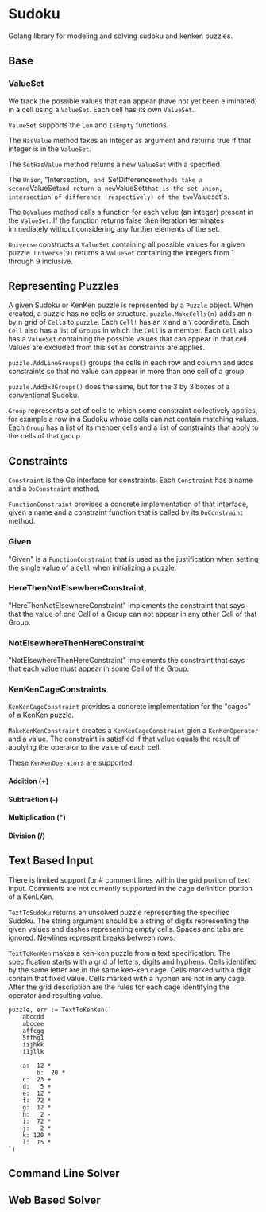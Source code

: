 # Sudoku

Golang library for modeling and solving sudoku and kenken puzzles.

## Base

### ValueSet

We track the possible values that can appear (have not yet been eliminated) in a cell using a `ValueSet`.  Each cell has its own `ValueSet`.

`ValueSet` supports the `Len` and `IsEmpty` functions.

The `HasValue` method takes an integer as argument and returns true if
that integer is in the `ValueSet`.

The `SetHasValue` method returns a new `ValueSet` with a specified 

The `Union`, "Intersection`, and `SetDifference` methods take a second
`ValueSet` and return a new `ValueSet` that is the set union,
intersection of difference (respectively) of the two `Valueset`s.

The `DoValues` method calls a function for each value (an integer)
present in the `ValueSet`.  If the function returns false then
iteration terminates immediately without considering any further
elements of the set.


`Universe` constructs a `ValueSet` containing all possible values for
a given puzzle.  `Universe(9)` returns a `ValueSet` containing the
integers from 1 through 9 inclusive.


## Representing Puzzles

A given Sudoku or KenKen puzzle is represented by a `Puzzle` object.
When created, a puzzle has no cells or structure.
`puzzle.MakeCells(n)` adds an n by n grid of `Cell`s to `puzzle`.
Each `Cell!` has an `X` and a `Y` coordinate.  Each `Cell` also has a
list of `Group`s in which the `Cell` is a member.  Each `Cell` also
has a `ValueSet` containing the possible values that can appear in
that cell.  Values are excluded from this set as constraints are
applies.

`puzzle.AddLineGroups()` groups the cells in each row and column and
adds constraints so that no value can appear in more than one cell of
a group.

`puzzle.Add3x3Groups()` does the same, but for the 3 by 3 boxes of a
conventional Sudoku.

`Group` represents a set of cells to which some constraint
collectively applies, for example a row in a Sudoku whose cells can
not contain matching values.  Each `Group` has a list of its menber
cells and a list of constraints that apply to the cells of that group.


## Constraints

`Constraint` is the Go interface for constraints.  Each `Constraint`
has a name and a `DoConstraint` method.

`FunctionConstraint` provides a concrete implementation of that
interface, given a name and a constraint function that is called by
its `DoConstraint` method.


### Given

"Given" is a `FunctionConstraint` that is used as the justification
when setting the single value of a `Cell` when initializing a puzzle.


### HereThenNotElsewhereConstraint,

"HereThenNotElsewhereConstraint" implements the constraint that says
that the value of one Cell of a Group can not appear in any other Cell
of that Group.


### NotElsewhereThenHereConstraint

"NotElsewhereThenHereConstraint" implements the constraint that says
that each value must appear in some Cell of the Group.


### KenKenCageConstraints

`KenKenCageConstraint` provides a concrete implementation for the
"cages" of a KenKen puzzle.

`MakeKenKenConstraint` creates a `KenKenCageConstraint` gien a
`KenKenOperator` and a value.  The constraint is satisfied if that
value equals the result of applying the operator to the value of each
cell.

These `KenKenOperator`s are supported:

#### Addition (+)

#### Subtraction (-)

#### Multiplication (*)

#### Division (/)



## Text Based Input

There is limited support for # comment lines within the grid portion
of text input.  Comments are not currently supported in the cage
definition portion of a KenLKen.

`TextToSudoku` returns an unsolved puzzle representing the specified
Sudoku.  The string argument should be a string of digits representing
the given values and dashes representing empty cells.  Spaces and tabs
are ignored.  Newlines represent breaks between rows.


`TextToKenKen` makes a ken-ken puzzle from a text specification.  The
specification starts with a grid of letters, digits and hyphens.
Cells identified by the same letter are in the same ken-ken cage.
Cells marked with a digit contain that fixed value.  Cells marked with
a hyphen are not in any cage.  After the grid description are the
rules for each cage identifying the operator and resulting value.

```
puzzle, err := TextToKenKen(`
	abccdd
	abccee
	affcgg
	5ffhg1
	iijhkk
	i1jllk

	a:  12 *
        b:  20 *
	c:  23 +
	d:   5 +
	e:  12 *
	f:  72 *
	g:  12 *
	h:   2 -
	i:  72 *
	j:   2 *
	k: 120 *
	l:  15 *
`)
```


## Command Line Solver

## Web Based Solver

